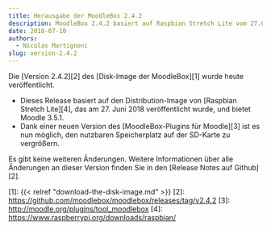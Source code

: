 ```yaml
---
title: Herausgabe der MoodleBox 2.4.2
description: MoodleBox 2.4.2 basiert auf Raspbian Stretch Lite vom 27.07.2018. Es ist nun möglich, den Speicherplatz auf der SD-Karte zu vergrößern.
date: 2018-07-10
authors:
  - Nicolas Martignoni
slug: version-2.4.2
---
```


Die [Version 2.4.2][2] des [Disk-Image der MoodleBox][1] wurde heute veröffentlicht.

  - Dieses Release basiert auf den Distribution-Image von [Raspbian Stretch Lite][4], das am 27. Juni 2018 veröffentlicht wurde, und bietet Moodle 3.5.1.
  - Dank einer neuen Version des [MoodleBox-Plugins für Moodle][3] ist es nun möglich, den nutzbaren Speicherplatz auf der SD-Karte zu vergrößern.

Es gibt keine weiteren Änderungen. Weitere Informationen über alle Änderungen an dieser Version finden Sie in den [Release Notes auf Github][2].

 [1]: {{< relref "download-the-disk-image.md" >}}
 [2]: https://github.com/moodlebox/moodlebox/releases/tag/v2.4.2
 [3]: http://moodle.org/plugins/tool_moodlebox
 [4]: https://www.raspberrypi.org/downloads/raspbian/
